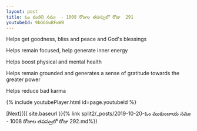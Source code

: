 ```yaml
---
layout: post
title: ఓం మణిని నమః  - 1008 రోజుల తపస్సులో రోజు  291
youtubeId: 9bG6GwBFwW8
---
```

 
 
Helps get goodness, bliss and peace and God's blessings
 
Helps remain focused, help generate inner energy 
 
Helps boost physical and mental health 
 
Helps remain grounded and generates a sense of gratitude towards the greater power 
 
Helps reduce bad karma
 
 
 
 


{% include youtubePlayer.html id=page.youtubeId %}
 
[Next]({{ site.baseurl }}{% link  split2/_posts/2019-10-20-ఓం ముకుందాయ నమః  - 1008 రోజుల తపస్సులో రోజు  292.md%})
 
